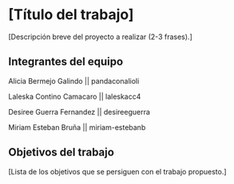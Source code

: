 # [Título del trabajo]

[Descripción breve del proyecto a realizar (2-3 frases).]

## Integrantes del equipo

Alicia Bermejo Galindo 
|| pandaconalioli

Laleska Contino Camacaro 
|| laleskacc4

Desiree Guerra Fernandez 
|| desireeguerra

Miriam Esteban Bruña 
|| miriam-estebanb

## Objetivos del trabajo

[Lista de los objetivos que se persiguen con el trabajo propuesto.]
